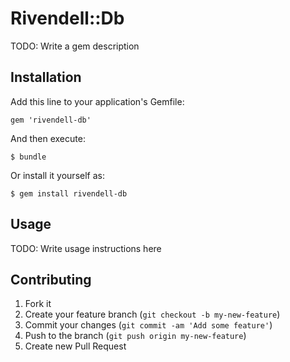 # Rivendell::Db

TODO: Write a gem description

## Installation

Add this line to your application's Gemfile:

    gem 'rivendell-db'

And then execute:

    $ bundle

Or install it yourself as:

    $ gem install rivendell-db

## Usage

TODO: Write usage instructions here

## Contributing

1. Fork it
2. Create your feature branch (`git checkout -b my-new-feature`)
3. Commit your changes (`git commit -am 'Add some feature'`)
4. Push to the branch (`git push origin my-new-feature`)
5. Create new Pull Request
